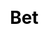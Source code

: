 ---
title: Bet
layout: toto_5/bet
description: Bet here when you play Toto 5 game.
js: ["js/game/toto_5/parameter.js", "js/game/toto_3/share.js", "js/game/toto_3/bet.js"]
css: ["css/game/toto_3/toto_3.css"]
---